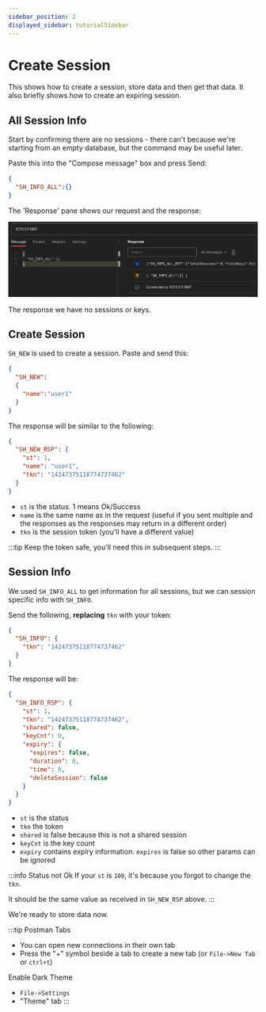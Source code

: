 ```yaml
---
sidebar_position: 2
displayed_sidebar: tutorialSidebar
---
```


# Create Session

This shows how to create a session, store data and then get that data. It also briefly shows how to create an expiring session.


## All Session Info

Start by confirming there are no sessions - there can't because we're starting from an empty database, but the command may be useful later.


Paste this into the "Compose message" box and press Send:

```json
{
  "SH_INFO_ALL":{}
}
```

The 'Response' pane shows our request and the response:

![](img/02-shinfoall.png)


The response we have no sessions or keys.



## Create Session

`SH_NEW` is used to create a session. Paste and send this:

```json title="Session without expiry"
{
  "SH_NEW":
  {
    "name":"user1"
  }
}
```

The response will be similar to the following:

```json
{
  "SH_NEW_RSP": {
    "st": 1,
    "name": "user1",
    "tkn": "14247375118774737462"
  }
}
```

- `st` is the status. 1 means Ok/Success
- `name` is the same name as in the request (useful if you sent multiple and the responses as the responses may return in a different order)
- `tkn` is the session token (you'll have a different value)


:::tip
Keep the token safe, you'll need this in subsequent steps.
:::


## Session Info
We used `SH_INFO_ALL` to get information for all sessions, but we can session specific info with `SH_INFO`.

Send the following, **replacing** `tkn` with your token:

```json
{
  "SH_INFO": {
    "tkn": "14247375118774737462"
  }
}
```

The response will be:

```json
{
  "SH_INFO_RSP": {
    "st": 1,
    "tkn": "14247375118774737462",
    "shared": false,
    "keyCnt": 0,
    "expiry": {
      "expires": false,
      "duration": 0,
      "time": 0,
      "deleteSession": false
    }
  }
}
```

- `st` is the status
- `tkn` the token
- `shared` is false because this is not a shared session
- `keyCnt` is the key count
- `expiry` contains expiry information. `expires` is false so other params can be ignored


:::info Status not Ok
If your `st` is `100`, it's because you forgot to change the `tkn`.

It should be the same value as received in `SH_NEW_RSP` above.
:::


We're ready to store data now.


:::tip Postman
Tabs
- You can open new connections in their own tab
- Press the "+" symbol beside a tab to create a new tab (or `File->New Tab` or `ctrl+t`)

Enable Dark Theme
- `File->Settings`
- "Theme" tab
:::